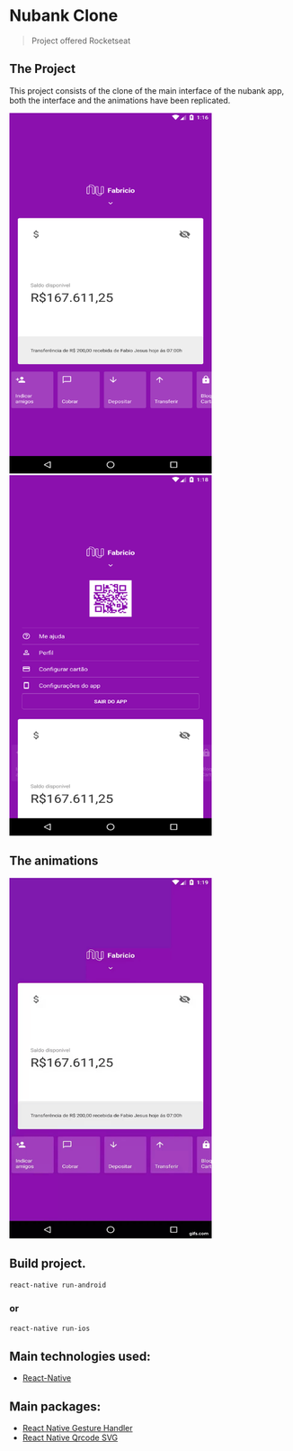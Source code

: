 #  Nubank Clone

> Project offered Rocketseat

## The Project
This project consists of the clone of the main interface of the nubank app, both the interface and the animations have been replicated.

<img src ="/img/nubank1.png" 
height ="640" width="360" >
<img src ="/img/nubank2.png" 
height ="640" width="360" >

## The animations

<img src ="/img/gif.gif" 
height ="640" width="360" >


## Build project.

```sh
react-native run-android
```
### or 

```sh
react-native run-ios
```

## Main technologies used:

* [React-Native](http://www.reactnative.com/)

## Main packages:

* [React Native Gesture Handler](https://software-mansion.github.io/react-native-gesture-handler/docs/getting-started.html)
* [React Native Qrcode SVG](https://www.npmjs.com/package/react-native-qrcode-svg)

